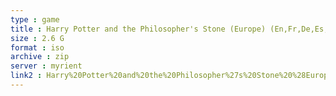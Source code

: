 ```yaml
---
type : game
title : Harry Potter and the Philosopher's Stone (Europe) (En,Fr,De,Es,It,Nl,Pt,Sv,No,Da)
size : 2.6 G
format : iso
archive : zip
server : myrient
link2 : Harry%20Potter%20and%20the%20Philosopher%27s%20Stone%20%28Europe%29%20%28En%2CFr%2CDe%2CEs%2CIt%2CNl%2CPt%2CSv%2CNo%2CDa%29
---
```

